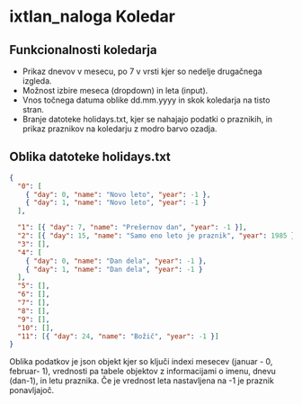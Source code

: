 # ixtlan_naloga Koledar

## Funkcionalnosti koledarja

- Prikaz dnevov v mesecu, po 7 v vrsti kjer so nedelje drugačnega izgleda.
- Možnost izbire meseca (dropdown) in leta (input).
- Vnos točnega datuma oblike dd.mm.yyyy in skok koledarja na tisto stran.
- Branje datoteke holidays.txt, kjer se nahajajo podatki o praznikih, in prikaz praznikov na koledarju z modro barvo ozadja.

## Oblika datoteke holidays.txt

```json
{
  "0": [
    { "day": 0, "name": "Novo leto", "year": -1 },
    { "day": 1, "name": "Novo leto", "year": -1 }
  ],

  "1": [{ "day": 7, "name": "Prešernov dan", "year": -1 }],
  "2": [{ "day": 15, "name": "Samo eno leto je praznik", "year": 1985 }],
  "3": [],
  "4": [
    { "day": 0, "name": "Dan dela", "year": -1 },
    { "day": 1, "name": "Dan dela", "year": -1 }
  ],
  "5": [],
  "6": [],
  "7": [],
  "8": [],
  "9": [],
  "10": [],
  "11": [{ "day": 24, "name": "Božič", "year": -1 }]
}
```

Oblika podatkov je json objekt kjer so ključi indexi mesecev (januar - 0, februar- 1), vrednosti pa tabele objektov z informacijami o imenu, dnevu (dan-1), in letu praznika. Če je vrednost leta nastavljena na -1 je praznik ponavljajoč.
